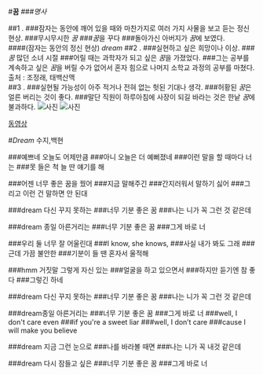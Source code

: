 #**꿈**
###*명사*

##1 .
###잠자는 동안에 깨어 있을 때와 마찬가지로 여러 가지 사물을 보고 듣는 정신 현상.
###무시무시한 *꿈*
###*꿈*을 꾸다
###돌아가신 아버지가 *꿈*에 보였다.	
####(잠자는 동안의 정신 현상) *dream*
##2 .
###실현하고 싶은 희망이나 이상.
###*꿈* 많던 소녀 시절
###어릴 때는 과학자가 되고 싶은 *꿈*을 가졌었다.
###그는 공부를 계속하고 싶은 *꿈*을 버릴 수가 없어서 혼자 힘으로 나머지 소학교 과정의 공부를 마쳤다.	출처 : 조정래, 태백산맥  
##3 .
###실현될 가능성이 아주 적거나 전혀 없는 헛된 기대나 생각.
###허황된 *꿈*은 얼른 버리는 것이 좋다.
###말단 직원이 하루아침에 사장이 되길 바라는 것은 한낱 *꿈*에 불과하다.
![사진](http://pastors.com/wp-content/uploads/2016/04/Dream.jpg)
![사진](http://www.icytales.com/wp-content/uploads/2016/06/dreamscape.jpg)

[동영상](https://youtu.be/mA-I5IiI29E)

#*Dream* 수지,백현

###예쁘네 오늘도 어제만큼 
###아니 오늘은 더 예뻐졌네 
###이런 말을 할 때마다 너는 
###못 들은 척 늘 딴 얘기를 해 

###어젠 너무 좋은 꿈을 꿨어 
###지금 말해주긴 
###간지러워서 말하기 싫어 
###그리고 이런 건 말하면 안 된대 

###dream 다신 꾸지 못하는 
###너무 기분 좋은 꿈 
###나는 니가 꼭 그런 것 같은데 

###dream 종일 아른거리는 
###너무 기분 좋은 꿈 
###그게 바로 너 

###우리 둘 너무 잘 어울린대 
###I know, she knows, 
###사실 내가 봐도 그래 
###근데 가끔 불안한 
###기분이 들 땐 혼자서 울적해 

###hmm 거짓말 그렇게 자신 있는 
###얼굴을 하고 있으면서 
###하지만 듣기엔 참 좋다 
###그렇긴 하네 

###dream 다신 꾸지 못하는 
###너무 기분 좋은 꿈 
###나는 니가 꼭 그런 것 같은데 

###dream종일 아른거리는 
###너무 기분 좋은 꿈 
###그게 바로 너 
###well, I don't care even 
###if you're a sweet liar 
###well, I don’t care 
###cause I will make you believe 

###dream 지금 그런 눈으로 
###나를 바라볼 때면 
###나는 니가 꼭 내것 같은데 

###dream 다시 잠들고 싶은 
###너무 기분 좋은 꿈 
###그게 바로 너
